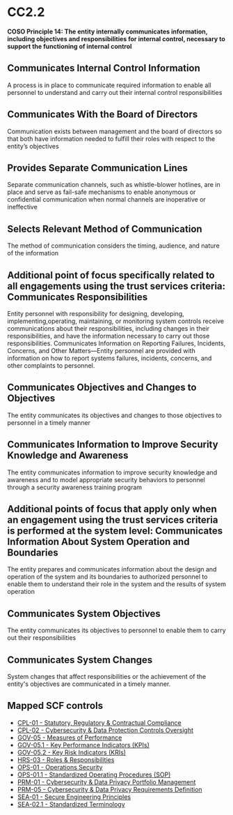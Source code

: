 # CC2.2
**COSO Principle 14: The entity internally communicates information, including objectives and responsibilities for internal control, necessary to support the functioning of internal control**
## Communicates Internal Control Information
A process is in place to communicate required information to enable all personnel to understand and carry out their internal control responsibilities
## Communicates With the Board of Directors
Communication exists between management and the board of directors so that both have information needed to fulfill their roles with respect to the entity’s objectives
## Provides Separate Communication Lines
Separate communication channels, such as whistle-blower hotlines, are in place and serve as fail-safe mechanisms to enable anonymous or confidential communication when normal channels are inoperative or ineffective
## Selects Relevant Method of Communication
The method of communication considers the timing, audience, and nature of the information
## Additional point of focus specifically related to all engagements using the trust services criteria: Communicates Responsibilities
Entity personnel with responsibility for designing, developing, implementing,operating, maintaining, or monitoring system controls receive communications about their responsibilities, including changes in their responsibilities, and have the information necessary to carry out those responsibilities. Communicates Information on Reporting Failures, Incidents, Concerns, and Other Matters—Entity personnel are provided with information on how to report systems failures, incidents, concerns, and other complaints to personnel.
## Communicates Objectives and Changes to Objectives
The entity communicates its objectives and changes to those objectives to personnel in a timely manner
## Communicates Information to Improve Security Knowledge and Awareness
The entity communicates information to improve security knowledge and awareness and to model appropriate security behaviors to personnel through a security awareness training program
## Additional points of focus that apply only when an engagement using the trust services criteria is performed at the system level: Communicates Information About System Operation and Boundaries
The entity prepares and communicates information about the design and operation of the system and its boundaries to authorized personnel to enable them to understand their role in the system and the results of system operation
## Communicates System Objectives
The entity communicates its objectives to personnel to enable them to carry out their responsibilities
## Communicates System Changes
System changes that affect responsibilities or the achievement of the entity's objectives are communicated in a timely manner.
## Mapped SCF controls
- [CPL-01 - Statutory, Regulatory & Contractual Compliance](../scf/cpl-01-statutory,regulatory&contractualcompliance.md)
- [CPL-02 - Cybersecurity & Data Protection Controls Oversight](../scf/cpl-02-cybersecurity&dataprotectioncontrolsoversight.md)
- [GOV-05 - Measures of Performance](../scf/gov-05-measuresofperformance.md)
- [GOV-05.1 - Key Performance Indicators (KPIs)](../scf/gov-051-keyperformanceindicators(kpis).md)
- [GOV-05.2 - Key Risk Indicators (KRIs)](../scf/gov-052-keyriskindicators(kris).md)
- [HRS-03 - Roles & Responsibilities](../scf/hrs-03-roles&responsibilities.md)
- [OPS-01 - Operations Security](../scf/ops-01-operationssecurity.md)
- [OPS-01.1 - Standardized Operating Procedures (SOP)](../scf/ops-011-standardizedoperatingprocedures(sop).md)
- [PRM-01 - Cybersecurity & Data Privacy Portfolio Management](../scf/prm-01-cybersecurity&dataprivacyportfoliomanagement.md)
- [PRM-05 - Cybersecurity & Data Privacy Requirements Definition](../scf/prm-05-cybersecurity&dataprivacyrequirementsdefinition.md)
- [SEA-01 - Secure Engineering Principles](../scf/sea-01-secureengineeringprinciples.md)
- [SEA-02.1 - Standardized Terminology](../scf/sea-021-standardizedterminology.md)